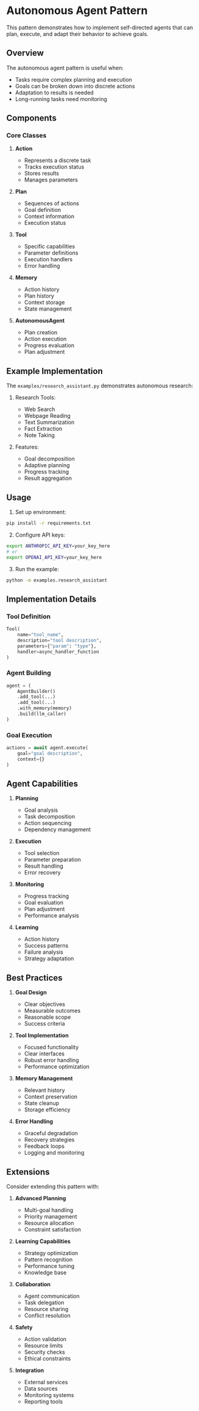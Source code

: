 # Autonomous Agent Pattern

This pattern demonstrates how to implement self-directed agents that can plan, execute, and adapt their behavior to achieve goals.

## Overview

The autonomous agent pattern is useful when:

- Tasks require complex planning and execution
- Goals can be broken down into discrete actions
- Adaptation to results is needed
- Long-running tasks need monitoring

## Components

### Core Classes

1. **Action**

   - Represents a discrete task
   - Tracks execution status
   - Stores results
   - Manages parameters

2. **Plan**

   - Sequences of actions
   - Goal definition
   - Context information
   - Execution status

3. **Tool**

   - Specific capabilities
   - Parameter definitions
   - Execution handlers
   - Error handling

4. **Memory**

   - Action history
   - Plan history
   - Context storage
   - State management

5. **AutonomousAgent**
   - Plan creation
   - Action execution
   - Progress evaluation
   - Plan adjustment

## Example Implementation

The `examples/research_assistant.py` demonstrates autonomous research:

1. Research Tools:

   - Web Search
   - Webpage Reading
   - Text Summarization
   - Fact Extraction
   - Note Taking

2. Features:
   - Goal decomposition
   - Adaptive planning
   - Progress tracking
   - Result aggregation

## Usage

1. Set up environment:

```bash
pip install -r requirements.txt
```

2. Configure API keys:

```bash
export ANTHROPIC_API_KEY=your_key_here
# or
export OPENAI_API_KEY=your_key_here
```

3. Run the example:

```bash
python -m examples.research_assistant
```

## Implementation Details

### Tool Definition

```python
Tool(
    name="tool_name",
    description="tool description",
    parameters={"param": "type"},
    handler=async_handler_function
)
```

### Agent Building

```python
agent = (
    AgentBuilder()
    .add_tool(...)
    .add_tool(...)
    .with_memory(memory)
    .build(llm_caller)
)
```

### Goal Execution

```python
actions = await agent.execute(
    goal="goal description",
    context={}
)
```

## Agent Capabilities

1. **Planning**

   - Goal analysis
   - Task decomposition
   - Action sequencing
   - Dependency management

2. **Execution**

   - Tool selection
   - Parameter preparation
   - Result handling
   - Error recovery

3. **Monitoring**

   - Progress tracking
   - Goal evaluation
   - Plan adjustment
   - Performance analysis

4. **Learning**
   - Action history
   - Success patterns
   - Failure analysis
   - Strategy adaptation

## Best Practices

1. **Goal Design**

   - Clear objectives
   - Measurable outcomes
   - Reasonable scope
   - Success criteria

2. **Tool Implementation**

   - Focused functionality
   - Clear interfaces
   - Robust error handling
   - Performance optimization

3. **Memory Management**

   - Relevant history
   - Context preservation
   - State cleanup
   - Storage efficiency

4. **Error Handling**
   - Graceful degradation
   - Recovery strategies
   - Feedback loops
   - Logging and monitoring

## Extensions

Consider extending this pattern with:

1. **Advanced Planning**

   - Multi-goal handling
   - Priority management
   - Resource allocation
   - Constraint satisfaction

2. **Learning Capabilities**

   - Strategy optimization
   - Pattern recognition
   - Performance tuning
   - Knowledge base

3. **Collaboration**

   - Agent communication
   - Task delegation
   - Resource sharing
   - Conflict resolution

4. **Safety**

   - Action validation
   - Resource limits
   - Security checks
   - Ethical constraints

5. **Integration**
   - External services
   - Data sources
   - Monitoring systems
   - Reporting tools
